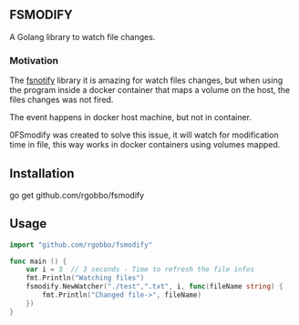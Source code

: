 ## FSMODIFY

A Golang library to watch file changes.

### Motivation

The <a href="https://github.com/fsnotify/fsnotify">fsnotify</a> library it is amazing for watch files changes, but when using the program inside a docker container that maps a volume on the host, the files changes was not fired.

The event happens in docker host machine, but not in container.

0FSmodify was created to solve this issue, it will watch for modification time in file, this way works in docker containers using volumes mapped.
## Installation

go get github.com/rgobbo/fsmodify

## Usage

```go
import "github.com/rgobbo/fsmodify"

func main () {
    var i = 3  // 3 seconds - Time to refresh the file infos
	fmt.Println("Watching files")
	fsmodify.NewWatcher("./test",".txt", i, func(fileName string) {
		fmt.Println("Changed file->", fileName)
	})
}

```